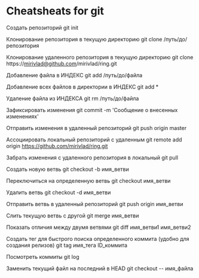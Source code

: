 Cheatsheats for git
====
Создать репозиторий
git init

Клонирование репозитория в текущую директорию
git clone /путь/до/репозитория

Клонирование удаленного репозитория в текущую директорию
git clone https://mirivlad@github.com/mirivlad/ring.git

Добавление файла в ИНДЕКС
git add /путь/до/файла

Добавление всех файлов в директории в ИНДЕКС
git add *

Удаление файла из ИНДЕКСА
git rm /путь/до/файла

Зафиксировать изменения
git commit -m 'Сообщение о внесенных изменениях'

Отправить изменения в удаленный репозиторий
git push origin master

Ассоциировать локальный репозиторий с удаленным
git remote add origin https://github.com/mirivlad/ring.git

Забрать изменения с удаленного репозитория в локальный
git pull

Создать новую ветвь
git checkout -b имя_ветви

Переключиться на определенную ветвь
git checkout имя_ветви

Удалить ветвь
git checkout -d имя_ветви

Отправить ветвь в удаленный репозиторий
git push origin имя_ветви

Слить текущую ветвь с другой
git merge имя_ветви

Показать отличия между двумя ветвями
git diff имя_ветви1 имя_ветви2

Создать тег для быстрого поиска определенного коммита (удобно для  создания релизов)
git tag имя_тега ID_коммита

Посмотреть коммиты
git log

Заменить текущий файл на последний в HEAD
git checkout -- имя_файла